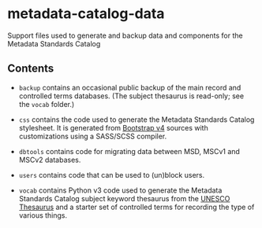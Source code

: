 # metadata-catalog-data

Support files used to generate and backup data and components for the Metadata
Standards Catalog

## Contents

  - `backup` contains an occasional public backup of the main record and
    controlled terms databases. (The subject thesaurus is read-only; see the
    `vocab` folder.)

  - `css` contains the code used to generate the Metadata Standards Catalog
    stylesheet. It is generated from [Bootstrap v4] sources with customizations
    using a SASS/SCSS compiler.

  - `dbtools` contains code for migrating data between MSD, MSCv1 and MSCv2
    databases.

  - `users` contains code that can be used to (un)block users.

  - `vocab` contains Python v3 code used to generate the Metadata Standards
    Catalog subject keyword thesaurus from the [UNESCO Thesaurus] and a starter
    set of controlled terms for recording the type of various things.

[Bootstrap v4]: https://getbootstrap.com/
[UNESCO Thesaurus]: http://vocabularies.unesco.org/

